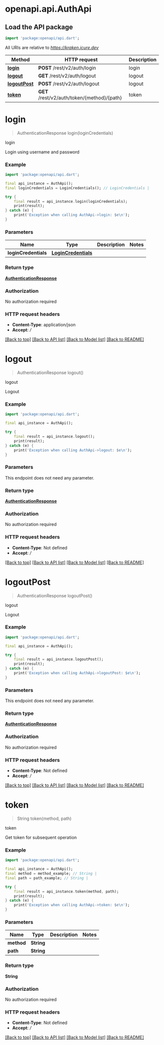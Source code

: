 # openapi.api.AuthApi

## Load the API package
```dart
import 'package:openapi/api.dart';
```

All URIs are relative to *https://kraken.icure.dev*

Method | HTTP request | Description
------------- | ------------- | -------------
[**login**](AuthApi.md#login) | **POST** /rest/v2/auth/login | login
[**logout**](AuthApi.md#logout) | **GET** /rest/v2/auth/logout | logout
[**logoutPost**](AuthApi.md#logoutpost) | **POST** /rest/v2/auth/logout | logout
[**token**](AuthApi.md#token) | **GET** /rest/v2/auth/token/{method}/{path} | token


# **login**
> AuthenticationResponse login(loginCredentials)

login

Login using username and password

### Example
```dart
import 'package:openapi/api.dart';

final api_instance = AuthApi();
final loginCredentials = LoginCredentials(); // LoginCredentials | 

try {
    final result = api_instance.login(loginCredentials);
    print(result);
} catch (e) {
    print('Exception when calling AuthApi->login: $e\n');
}
```

### Parameters

Name | Type | Description  | Notes
------------- | ------------- | ------------- | -------------
 **loginCredentials** | [**LoginCredentials**](LoginCredentials.md)|  | 

### Return type

[**AuthenticationResponse**](AuthenticationResponse.md)

### Authorization

No authorization required

### HTTP request headers

 - **Content-Type**: application/json
 - **Accept**: */*

[[Back to top]](#) [[Back to API list]](../README.md#documentation-for-api-endpoints) [[Back to Model list]](../README.md#documentation-for-models) [[Back to README]](../README.md)

# **logout**
> AuthenticationResponse logout()

logout

Logout

### Example
```dart
import 'package:openapi/api.dart';

final api_instance = AuthApi();

try {
    final result = api_instance.logout();
    print(result);
} catch (e) {
    print('Exception when calling AuthApi->logout: $e\n');
}
```

### Parameters
This endpoint does not need any parameter.

### Return type

[**AuthenticationResponse**](AuthenticationResponse.md)

### Authorization

No authorization required

### HTTP request headers

 - **Content-Type**: Not defined
 - **Accept**: */*

[[Back to top]](#) [[Back to API list]](../README.md#documentation-for-api-endpoints) [[Back to Model list]](../README.md#documentation-for-models) [[Back to README]](../README.md)

# **logoutPost**
> AuthenticationResponse logoutPost()

logout

Logout

### Example
```dart
import 'package:openapi/api.dart';

final api_instance = AuthApi();

try {
    final result = api_instance.logoutPost();
    print(result);
} catch (e) {
    print('Exception when calling AuthApi->logoutPost: $e\n');
}
```

### Parameters
This endpoint does not need any parameter.

### Return type

[**AuthenticationResponse**](AuthenticationResponse.md)

### Authorization

No authorization required

### HTTP request headers

 - **Content-Type**: Not defined
 - **Accept**: */*

[[Back to top]](#) [[Back to API list]](../README.md#documentation-for-api-endpoints) [[Back to Model list]](../README.md#documentation-for-models) [[Back to README]](../README.md)

# **token**
> String token(method, path)

token

Get token for subsequent operation

### Example
```dart
import 'package:openapi/api.dart';

final api_instance = AuthApi();
final method = method_example; // String | 
final path = path_example; // String | 

try {
    final result = api_instance.token(method, path);
    print(result);
} catch (e) {
    print('Exception when calling AuthApi->token: $e\n');
}
```

### Parameters

Name | Type | Description  | Notes
------------- | ------------- | ------------- | -------------
 **method** | **String**|  | 
 **path** | **String**|  | 

### Return type

**String**

### Authorization

No authorization required

### HTTP request headers

 - **Content-Type**: Not defined
 - **Accept**: */*

[[Back to top]](#) [[Back to API list]](../README.md#documentation-for-api-endpoints) [[Back to Model list]](../README.md#documentation-for-models) [[Back to README]](../README.md)

